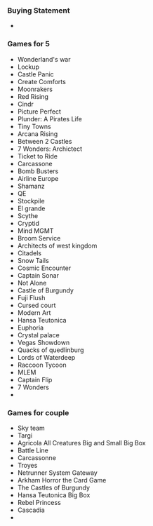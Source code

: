 
### Buying Statement
- 
### Games for 5
- Wonderland's war
- Lockup
- Castle Panic
- Create Comforts
- Moonrakers
- Red Rising
- Cindr
- Picture Perfect
- Plunder: A Pirates Life
- Tiny Towns
- Arcana Rising
- Between 2 Castles
- 7 Wonders: Archictect
- Ticket to Ride
- Carcassone
- Bomb Busters
- Airline Europe
- Shamanz
- QE
- Stockpile
- El grande
- Scythe
- Cryptid
- Mind MGMT
- Broom Service
- Architects of west kingdom
- Citadels
- Snow Tails
- Cosmic Encounter
- Captain Sonar
- Not Alone
- Castle of Burgundy
- Fuji Flush
- Cursed court
- Modern Art
- Hansa Teutonica
- Euphoria
- Crystal palace
- Vegas Showdown
- Quacks of quedlinburg
- Lords of Waterdeep
- Raccoon Tycoon
- MLEM
- Captain Flip
- 7 Wonders
- 
### Games for couple
- Sky team
- Targi
- Agricola All Creatures Big and Small Big Box
- Battle Line
- Carcassonne
- Troyes
- Netrunner System Gateway
- Arkham Horror the Card Game
- The Castles of Burgundy
- Hansa Teutonica Big Box
- Rebel Princess
- Cascadia
- 